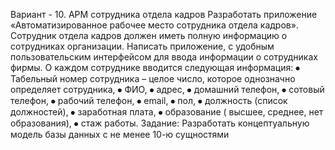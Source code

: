 Вариант - 10. АРМ сотрудника отдела кадров
Разработать приложение «Автоматизированное рабочее место сотрудника отдела кадров». Сотрудник отдела кадров должен иметь полную информацию о сотрудниках организации. Написать приложение, с удобным пользовательским интерфейсом для ввода информации о сотрудниках фирмы. О каждом сотруднике вводится следующая информация:
⦁ Табельный номер сотрудника – целое число, которое однозначно определяет сотрудника,
⦁ ФИО, 
⦁ адрес, 
⦁ домашний телефон, 
⦁ сотовый телефон,
⦁ рабочий телефон,
⦁ email,
⦁ пол,
⦁ должность (список должностей),
⦁ заработная плата,
⦁ образование ( высшее, среднее, нет образования),
⦁ стаж работы.
Задание: Разработать концептуальную модель базы данных с не менее 10-ю сущностями